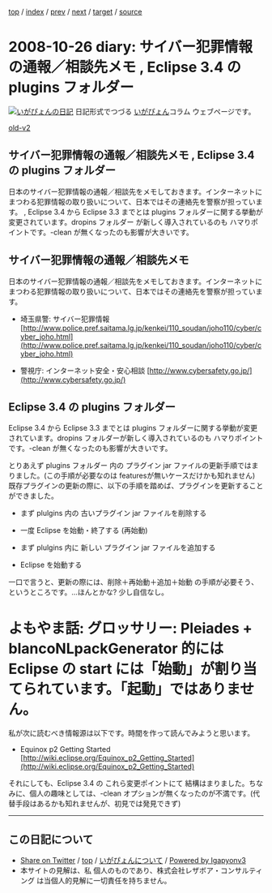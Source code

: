 [top](../index.html) 
 / [index](index.html) 
 / [prev](ig081024.html) 
 / [next](ig081027.html) 
 / [target](http://www.igapyon.jp/igapyon/diary/2008/ig081026.html) 
 / [source](https://github.com/igapyon/diary/blob/master/2008/ig081026.src.md) 

2008-10-26 diary: サイバー犯罪情報の通報／相談先メモ , Eclipse 3.4 の plugins フォルダー
=====================================================================================================
[![いがぴょんの日記](http://www.igapyon.jp/igapyon/diary/images/iga200306s.jpg "いがぴょん")](http://www.igapyon.jp/igapyon/diary/memo/memoigapyon.html) 日記形式でつづる [いがぴょん](http://www.igapyon.jp/igapyon/diary/memo/memoigapyon.html)コラム ウェブページです。

[old-v2](ig081026-orig.html)

## サイバー犯罪情報の通報／相談先メモ , Eclipse 3.4 の plugins フォルダー

日本のサイバー犯罪情報の通報／相談先をメモしておきます。インターネットにまつわる犯罪情報の取り扱いについて、日本ではその連絡先を警察が担っています。 , Eclipse 3.4 から Eclipse 3.3 までとは plugins フォルダーに関する挙動が変更されています。dropins フォルダー が新しく導入されているのも ハマりポイントです。-clean が無くなったのも影響が大きいです。


## サイバー犯罪情報の通報／相談先メモ

日本のサイバー犯罪情報の通報／相談先をメモしておきます。インターネットにまつわる犯罪情報の取り扱いについて、日本ではその連絡先を警察が担っています。

* 埼玉県警: サイバー犯罪情報
  [http://www.police.pref.saitama.lg.jp/kenkei/110_soudan/joho110/cyber/cyber_joho.html](http://www.police.pref.saitama.lg.jp/kenkei/110_soudan/joho110/cyber/cyber_joho.html)
  
* 警視庁: インターネット安全・安心相談
  [http://www.cybersafety.go.jp/](http://www.cybersafety.go.jp/)

## Eclipse 3.4 の plugins フォルダー

Eclipse 3.4 から Eclipse 3.3 までとは plugins フォルダーに関する挙動が変更されています。dropins フォルダーが新しく導入されているのも ハマりポイントです。-clean が無くなったのも影響が大きいです。

とりあえず plugins フォルダー 内の プラグイン jar ファイルの更新手順ではまりました。(この手順が必要なのは featuresが無いケースだけかも知れません) 既存プラグインの更新の際に、以下の手順を踏めば、プラグインを更新することができました。

* まず plulgins 内の 古いプラグイン jar ファイルを削除する
  
* 一度 Eclipse を始動・終了する (再始動)
  
* まず plulgins 内に 新しい プラグイン jar ファイルを追加する
  
* Eclipse を始動する

一口で言うと、更新の際には、削除＋再始動＋追加＋始動 の手順が必要そう、というところです。…ほんとかな? 少し自信なし。
# よもやま話: グロッサリー: Pleiades + blancoNLpackGenerator 的には Eclipse の start には「始動」が割り当てられています。「起動」ではありません。

私が次に読むべき情報源は以下です。時間を作って読んでみようと思います。

* Equinox p2 Getting Started
  [http://wiki.eclipse.org/Equinox_p2_Getting_Started](http://wiki.eclipse.org/Equinox_p2_Getting_Started)

それにしても、Eclipse 3.4 の これら変更ポイントにて 結構はまりました。ちなみに、個人の趣味としては、-clean オプションが無くなったのが不満です。(代替手段はあるかも知れませんが、初見では発見できず)


----------------------------------------------------------------------------------------------------

## この日記について

* [Share on Twitter](https://twitter.com/intent/tweet?hashtags=igapyon%2Cdiary%2C%E3%81%84%E3%81%8C%E3%81%B4%E3%82%87%E3%82%93&text=%E3%82%B5%E3%82%A4%E3%83%90%E3%83%BC%E7%8A%AF%E7%BD%AA%E6%83%85%E5%A0%B1%E3%81%AE%E9%80%9A%E5%A0%B1%EF%BC%8F%E7%9B%B8%E8%AB%87%E5%85%88%E3%83%A1%E3%83%A2+%2C+Eclipse+3.4+%E3%81%AE+plugins+%E3%83%95%E3%82%A9%E3%83%AB%E3%83%80%E3%83%BC&url=http%3A%2F%2Fwww.igapyon.jp%2Figapyon%2Fdiary%2F2008%2Fig081026.html) / [top](../index.html) / [いがぴょんについて](http://www.igapyon.jp/igapyon/diary/memo/memoigapyon.html) / [Powered by Igapyonv3](https://github.com/igapyon/igapyonv3)
* 本サイトの見解は、私 個人のものであり、株式会社レザボア・コンサルティング は当個人的見解に一切責任を持ちません。 
